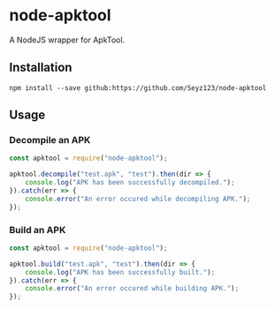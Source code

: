 # node-apktool
A NodeJS wrapper for ApkTool.
## Installation
`npm install --save github:https://github.com/Seyz123/node-apktool`
## Usage
### Decompile an APK
```js
const apktool = require("node-apktool");

apktool.decompile("test.apk", "test").then(dir => {
    console.log("APK has been successfully decompiled.");
}).catch(err => {
    console.error("An error occured while decompiling APK.");
});
```
### Build an APK
```js
const apktool = require("node-apktool");

apktool.build("test.apk", "test").then(dir => {
    console.log("APK has been successfully built.");
}).catch(err => {
    console.error("An error occured while building APK.");
});
```